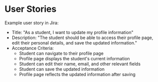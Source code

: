 # User Stories

Example user story in Jira:

- Title: "As a student, I want to update my profile information"
- Description: "The student should be able to access their profile page, edit their personal details, and save the updated information."
- Acceptance Criteria:
  - Student can navigate to their profile page
  - Profile page displays the student's current information
  - Student can edit their name, email, and other relevant fields
  - Student can save the updated information
  - Profile page reflects the updated information after saving
